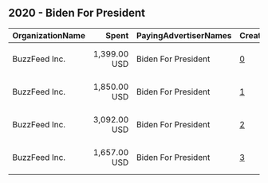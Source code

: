 ## 2020 - Biden For President 
|OrganizationName|Spent|PayingAdvertiserNames|CreativeUrls|Impressions|Genders|AgeBrackets|CountryCodes|BillingAddresses|CandidateBallotInformation|
|:---|---:|:---|:---|---:|:---|:---|:---|:---|:---|
|BuzzFeed Inc.|1,399.00 USD|Biden For President|[0](https://www.snap.com/political-ads/asset/774b4fb94a1fe0f378cf8c08c40554fa851f7dddab744fd7c0c0bfd632e87491?mediaType=mp4)|698,442||18+|united states|"111 E 18th St.,,,New York,10003,US"|Joe Biden|
|BuzzFeed Inc.|1,850.00 USD|Biden For President|[1](https://www.snap.com/political-ads/asset/292fb044c130e274ba0d142efa58f3ba6be6dd71298128069948d7a712dcc8e4?mediaType=mp4)|924,110||18+|united states|"111 E 18th St.,,,New York,10003,US"|Joe Biden|
|BuzzFeed Inc.|3,092.00 USD|Biden For President|[2](https://www.snap.com/political-ads/asset/fb9bd7c5bdb0bb41547617458faeb824662184b5249a8661a6bb816a8bc6b343?mediaType=mp4)|1,543,899||18+|united states|"111 E 18th St.,,,New York,10003,US"|Joe Biden|
|BuzzFeed Inc.|1,657.00 USD|Biden For President|[3](https://www.snap.com/political-ads/asset/b33a134c1f708bbe2b62e048284534b98396b43aad69d9b4ab2467c6a395c424?mediaType=mp4)|827,808||18+|united states|"111 E 18th St.,,,New York,10003,US"|Joe Biden|
